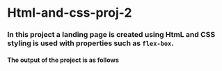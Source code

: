 # Html-and-css-proj-2


### In this project a landing page is created using HtmL and CSS styling is used with properties such as `flex-box`.

#### The output of the project is as follows
